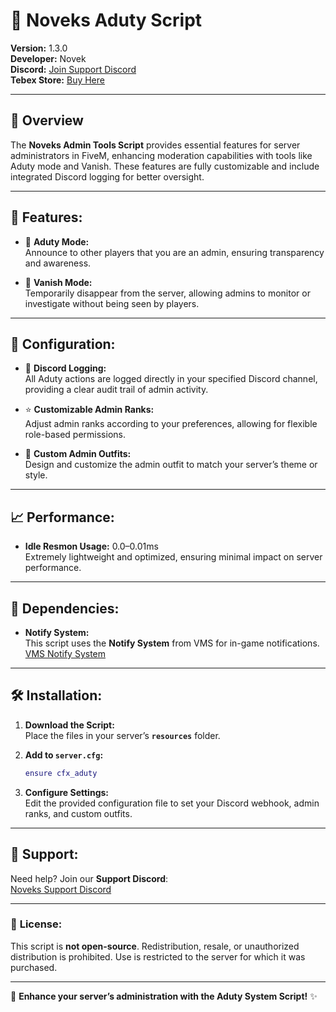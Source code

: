 # 🔧 Noveks Aduty Script

**Version:** 1.3.0  
**Developer:** Novek  
**Discord:** [Join Support Discord](https://discord.gg/8q8BnmgXq2)  
**Tebex Store:** [Buy Here]([https://noveks-workspace.tebex.io/package/6476522](https://noveks-workspace.tebex.io/package/6476522))  

---

## 📄 Overview

The **Noveks Admin Tools Script** provides essential features for server administrators in FiveM, enhancing moderation capabilities with tools like Aduty mode and Vanish. These features are fully customizable and include integrated Discord logging for better oversight.

---

## 🔧 **Features:**

- 🦺 **Aduty Mode:**  
  Announce to other players that you are an admin, ensuring transparency and awareness.

- 🪬 **Vanish Mode:**  
  Temporarily disappear from the server, allowing admins to monitor or investigate without being seen by players.

---

## 📝 **Configuration:**

- 📝 **Discord Logging:**  
  All Aduty actions are logged directly in your specified Discord channel, providing a clear audit trail of admin activity.

- ⭐ **Customizable Admin Ranks:**  
  Adjust admin ranks according to your preferences, allowing for flexible role-based permissions.

- 👕 **Custom Admin Outfits:**  
  Design and customize the admin outfit to match your server’s theme or style.

---

## 📈 **Performance:**

- **Idle Resmon Usage:** 0.0–0.01ms  
  Extremely lightweight and optimized, ensuring minimal impact on server performance.

---

## 🔗 **Dependencies:**

- **Notify System:**  
  This script uses the **Notify System** from VMS for in-game notifications.  
  [VMS Notify System](https://www.vames-store.com/checkout/packages/add/5077666)

---

## 🛠️ **Installation:**

1. **Download the Script:**  
   Place the files in your server’s **`resources`** folder.

2. **Add to `server.cfg`:**  
   ```lua
   ensure cfx_aduty
   ```

3. **Configure Settings:**  
   Edit the provided configuration file to set your Discord webhook, admin ranks, and custom outfits.

---

## 💬 **Support:**

Need help? Join our **Support Discord**:  
[Noveks Support Discord](https://discord.gg/8q8BnmgXq2)

---

### 📑 **License:**

This script is **not open-source**. Redistribution, resale, or unauthorized distribution is prohibited. Use is restricted to the server for which it was purchased.

---

🚀 **Enhance your server’s administration with the Aduty System Script!** ✨
